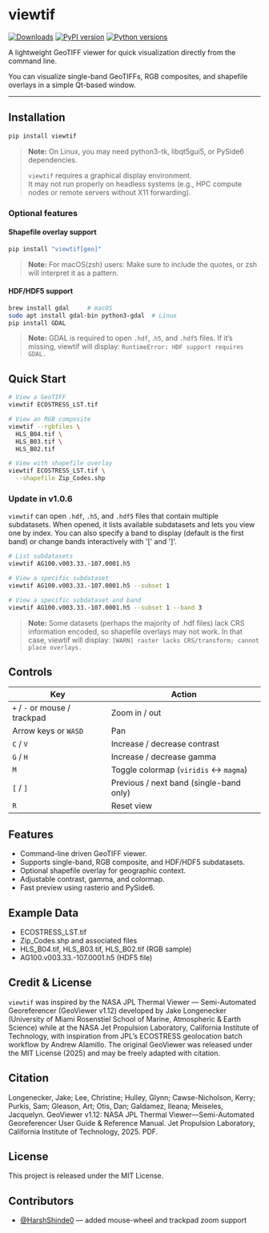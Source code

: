 # viewtif
[![Downloads](https://static.pepy.tech/badge/viewtif)](https://pepy.tech/project/viewtif)
[![PyPI version](https://img.shields.io/pypi/v/viewtif)](https://pypi.org/project/viewtif/)
[![Python versions](https://img.shields.io/pypi/pyversions/viewtif)](https://pypi.org/project/viewtif/)

A lightweight GeoTIFF viewer for quick visualization directly from the command line.  

You can visualize single-band GeoTIFFs, RGB composites, and shapefile overlays in a simple Qt-based window.

---

## Installation

```bash
pip install viewtif
```
> **Note:** On Linux, you may need python3-tk, libqt5gui5, or PySide6 dependencies.
> 
>`viewtif` requires a graphical display environment.  
> It may not run properly on headless systems (e.g., HPC compute nodes or remote servers without X11 forwarding).

### Optional features
#### Shapefile overlay support
```bash
pip install "viewtif[geo]"
```
> **Note:** For macOS(zsh) users:
> Make sure to include the quotes, or zsh will interpret it as a pattern.

#### HDF/HDF5 support
```bash
brew install gdal     # macOS
sudo apt install gdal-bin python3-gdal  # Linux
pip install GDAL
```
> **Note:** GDAL is required to open `.hdf`, .`h5`, and `.hdf5` files. If it’s missing, viewtif will display: `RuntimeError: HDF support requires GDAL.`

## Quick Start
```bash
# View a GeoTIFF
viewtif ECOSTRESS_LST.tif

# View an RGB composite
viewtif --rgbfiles \
  HLS_B04.tif \
  HLS_B03.tif \
  HLS_B02.tif

# View with shapefile overlay
viewtif ECOSTRESS_LST.tif \
  --shapefile Zip_Codes.shp
```
### Update in v1.0.6
`viewtif` can open `.hdf`, `.h5`, and `.hdf5` files that contain multiple subdatasets. When opened, it lists available subdatasets and lets you view one by index. You can also specify a band to display (default is the first band) or change bands interactively with '[' and ']'.
```bash
# List subdatasets
viewtif AG100.v003.33.-107.0001.h5

# View a specific subdataset
viewtif AG100.v003.33.-107.0001.h5 --subset 1

# View a specific subdataset and band
viewtif AG100.v003.33.-107.0001.h5 --subset 1 --band 3
```
> **Note:** Some datasets (perhaps the majority of .hdf files) lack CRS information encoded, so shapefile overlays may not work. In that case, viewtif will display:
`[WARN] raster lacks CRS/transform; cannot place overlays.`

## Controls
| Key                  | Action                                  |
| -------------------- | --------------------------------------- |
| `+` / `-` or mouse / trackpad            | Zoom in / out                           |
| Arrow keys or `WASD` | Pan                                     |
| `C` / `V`            | Increase / decrease contrast            |
| `G` / `H`            | Increase / decrease gamma               |
| `M`                  | Toggle colormap (`viridis` ↔ `magma`)   |
| `[` / `]`            | Previous / next band (single-band only) |
| `R`                  | Reset view                              |

## Features
- Command-line driven GeoTIFF viewer.
- Supports single-band, RGB composite, and HDF/HDF5 subdatasets.
- Optional shapefile overlay for geographic context.
- Adjustable contrast, gamma, and colormap.
- Fast preview using rasterio and PySide6.

## Example Data
- ECOSTRESS_LST.tif
- Zip_Codes.shp and associated files
- HLS_B04.tif, HLS_B03.tif, HLS_B02.tif (RGB sample)
- AG100.v003.33.-107.0001.h5 (HDF5 file)

## Credit & License
`viewtif` was inspired by the NASA JPL Thermal Viewer — Semi-Automated Georeferencer (GeoViewer v1.12) developed by Jake Longenecker (University of Miami Rosenstiel School of Marine, Atmospheric & Earth Science) while at the NASA Jet Propulsion Laboratory, California Institute of Technology, with inspiration from JPL’s ECOSTRESS geolocation batch workflow by Andrew Alamillo. The original GeoViewer was released under the MIT License (2025) and may be freely adapted with citation.

## Citation
Longenecker, Jake; Lee, Christine; Hulley, Glynn; Cawse-Nicholson, Kerry; Purkis, Sam; Gleason, Art; Otis, Dan; Galdamez, Ileana; Meiseles, Jacquelyn. GeoViewer v1.12: NASA JPL Thermal Viewer—Semi-Automated Georeferencer User Guide & Reference Manual. Jet Propulsion Laboratory, California Institute of Technology, 2025. PDF.

## License
This project is released under the MIT License.

## Contributors
- [@HarshShinde0](https://github.com/HarshShinde0) — added mouse-wheel and trackpad zoom support

